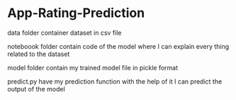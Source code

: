 # App-Rating-Prediction

data folder container dataset in csv file 

noteboook folder contain code of the model where I can 
explain every thing related to the dataset 

model folder contain my trained model file in pickle format

predict.py have my prediction function with the help
of it I can predict the output of the model